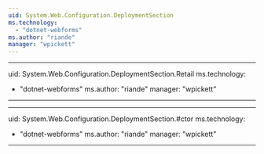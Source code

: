 ```yaml
---
uid: System.Web.Configuration.DeploymentSection
ms.technology: 
  - "dotnet-webforms"
ms.author: "riande"
manager: "wpickett"
---
```


---
uid: System.Web.Configuration.DeploymentSection.Retail
ms.technology: 
  - "dotnet-webforms"
ms.author: "riande"
manager: "wpickett"
---

---
uid: System.Web.Configuration.DeploymentSection.#ctor
ms.technology: 
  - "dotnet-webforms"
ms.author: "riande"
manager: "wpickett"
---
